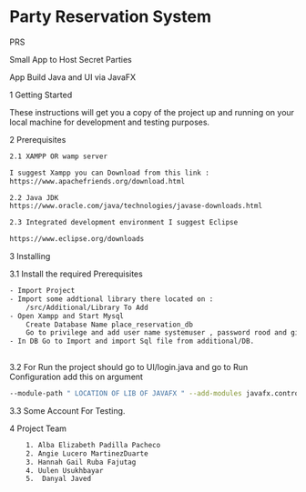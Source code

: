 # Party Reservation System
PRS

Small App to Host Secret Parties

App Build Java and UI via JavaFX 


1 Getting Started

These instructions will get you a copy of the project up and running on your local machine for development and testing purposes.



2 Prerequisites

```sh
2.1 XAMPP OR wamp server 

I suggest Xampp you can Download from this link : 
https://www.apachefriends.org/download.html

2.2 Java JDK
https://www.oracle.com/java/technologies/javase-downloads.html

2.3 Integrated development environment I suggest Eclipse 

https://www.eclipse.org/downloads

```


3 Installing



3.1 Install the required Prerequisites
```sh
- Import Project 
- Import some addtional library there located on :
    /src/Additional/Library To Add
- Open Xampp and Start Mysql 
    Create Database Name place_reservation_db 
    Go to privilege and add user name systemuser , password rood and give him all Privileges .
- In DB Go to Import and import Sql file from additional/DB.
    
```
3.2 For Run the project should go to UI/login.java and go to Run Configuration add this on argument 
```sh
--module-path " LOCATION OF LIB OF JAVAFX " --add-modules javafx.controls,javafx.fxml
```
3.3 Some Account For Testing.

4 Project Team 
```sh
    1. Alba Elizabeth Padilla Pacheco
    2. Angie Lucero MartinezDuarte
    3. Hannah Gail Ruba Fajutag
    4. Uulen Usukhbayar
    5.  Danyal Javed
```


